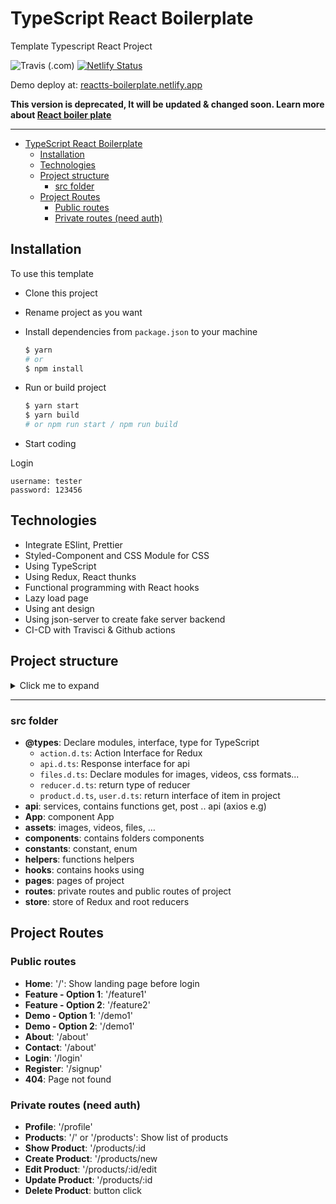 # TypeScript React Boilerplate

Template Typescript React Project

![Travis (.com)](https://img.shields.io/travis/com/tienduy-nguyen/typescript-react-boilerplate)
[![Netlify Status](https://api.netlify.com/api/v1/badges/2c01fcbb-9811-4e0e-b86c-e1b79e4f2c46/deploy-status)](https://app.netlify.com/sites/reactts-boilerplate/deploys)


Demo deploy at: [reactts-boilerplate.netlify.app](https://reactts-boilerplate.netlify.app/)



**This version is deprecated, It will be updated & changed soon. Learn more about  [React boiler plate](https://github.com/react-boilerplate/react-boilerplate)**


---

- [TypeScript React Boilerplate](#typescript-react-boilerplate)
  - [Installation](#installation)
  - [Technologies](#technologies)
  - [Project structure](#project-structure)
    - [src folder](#src-folder)
  - [Project Routes](#project-routes)
    - [Public routes](#public-routes)
    - [Private routes (need auth)](#private-routes-need-auth)
## Installation

To use this template
- Clone this project
- Rename project as you want
- Install dependencies from `package.json` to your machine
  
  ```bash
  $ yarn
  # or
  $ npm install
  ```

- Run or build project
  ```bash
  $ yarn start
  $ yarn build
  # or npm run start / npm run build
  ```
- Start coding

Login
```
username: tester
password: 123456
```


## Technologies
  - Integrate ESlint, Prettier
  - Styled-Component and CSS Module for CSS
  - Using TypeScript
  - Using Redux, React thunks
  - Functional programming with React hooks
  - Lazy load page
  - Using ant design
  - Using json-server to create fake server backend
  - CI-CD with Travisci & Github actions
  

## Project structure

<details>
<summary>Click me to expand</summary>

```tree
.
├── LICENSE
├── package.json
├── public
│   ├── favicon.ico
│   ├── images
│   ├── index.html
│   ├── logo192.png
│   ├── logo512.png
│   ├── manifest.json
│   └── robots.txt
├── README.md
├── server
│   ├── db
│   │   └── db.json
│   └── routes.json
├── src
│   ├── App
│   │   └── App.tsx
│   ├── assets
│   │   ├── images
│   │   └── scss
│   │       ├── _config.scss
│   │       ├── _fonts.scss
│   │       ├── _footer.scss
│   │       ├── _header.scss
│   │       ├── _home.scss
│   │       ├── index.scss
│   │       ├── _login.scss
│   │       ├── _responsive.scss
│   │       └── _staticPages.scss
│   ├── components
│   │   ├── Auth
│   │   │   ├── Auth.actions.ts
│   │   │   ├── Auth.constants.ts
│   │   │   ├── Auth.reducers.ts
│   │   │   ├── Auth.thunks.ts
│   │   │   ├── Login.tsx
│   │   │   ├── Profile.tsx
│   │   │   └── Register.tsx
│   │   ├── Error
│   │   │   └── 404.tsx
│   │   ├── Footer
│   │   │   └── index.tsx
│   │   ├── Header
│   │   │   ├── index.tsx
│   │   │   ├── LeftMenu.tsx
│   │   │   └── RightMenu.tsx
│   │   ├── Home
│   │   │   ├── AuthLinks.tsx
│   │   │   ├── GuestLinks.tsx
│   │   │   └── index.tsx
│   │   ├── Loading
│   │   │   ├── index.tsx
│   │   │   └── Loading.styles.ts
│   │   ├── Products
│   │   │   ├── Product.actions.ts
│   │   │   ├── Product.constants.ts
│   │   │   ├── ProductForm.tsx
│   │   │   ├── ProductItem.tsx
│   │   │   ├── ProductList.tsx
│   │   │   ├── Product.reducers.ts
│   │   │   └── Product.thunks.ts
│   │   └── StaticPages
│   │       ├── About.tsx
│   │       ├── Contact.tsx
│   │       ├── Demo.option.1.tsx
│   │       ├── Demo.option.2.tsx
│   │       ├── Feature.option.1.tsx
│   │       └── Feature.option.2.tsx
│   ├── constants
│   │   ├── paths.ts
│   │   ├── products.ts
│   │   └── urls.ts
│   ├── hooks
│   │   └── usePrevious.tsx
│   ├── index.tsx
│   ├── pages
│   │   ├── AuthPages
│   │   │   ├── LoginPage.tsx
│   │   │   ├── ProfilePage.tsx
│   │   │   └── RegisterPage.tsx
│   │   ├── ErrorPages
│   │   │   └── 404Pages.tsx
│   │   ├── HomePages
│   │   │   └── HomePage.tsx
│   │   ├── layouts
│   │   │   └── MainLayout.tsx
│   │   ├── ProductPages
│   │   │   ├── ProductEditPage.tsx
│   │   │   ├── ProductItemPage.tsx
│   │   │   ├── ProductListPage.tsx
│   │   │   └── ProductNewPage.tsx
│   │   └── StaticPages
│   │       ├── AboutPage.tsx
│   │       ├── ContactPage.tsx
│   │       ├── Demo1Page.tsx
│   │       ├── Demo2Page.tsx
│   │       ├── Feature1Page.tsx
│   │       └── Feature2Page.tsx
│   ├── react-app-env.d.ts
│   ├── reportWebVitals.ts
│   ├── routes
│   │   ├── index.tsx
│   │   └── PrivateRoute.tsx
│   ├── setupTests.ts
│   ├── store
│   │   ├── index.ts
│   │   └── reducers.ts
│   ├── @types
│   │   ├── actions.d.ts
│   │   ├── alert.d.ts
│   │   ├── api.d.ts
│   │   ├── files.d.ts
│   │   ├── product.d.ts
│   │   ├── reducer.d.ts
│   │   └── user.d.ts
│   └── utils
│       └── helper.js
├── tsconfig.json
└── yarn.lock

```

</details>

---
  
### src folder
  - **@types**: Declare modules, interface, type for TypeScript
    - `action.d.ts`: Action Interface for Redux
    - `api.d.ts`: Response interface for api
    - `files.d.ts`: Declare modules for images, videos, css formats...
    - `reducer.d.ts`: return type of reducer
    - `product.d.ts`, `user.d.ts`: return interface of item in project
  - **api**: services, contains functions get, post .. api (axios e.g)
  - **App**: component App
  - **assets**: images, videos, files, …
  - **components**: contains folders components
  - **constants**: constant, enum
  - **helpers**: functions helpers
  - **hooks**: contains hooks using
  - **pages**: pages of project
  - **routes**: private routes and public routes of project
  - **store**: store of Redux and root reducers

## Project Routes
### Public routes
- **Home**: '/': Show landing page before login
- **Feature - Option 1**: '/feature1'
- **Feature - Option 2**: '/feature2'
- **Demo - Option 1**: '/demo1'
- **Demo - Option 2**: '/demo1'
- **About**: '/about'
- **Contact**: '/about'
- **Login**: '/login'
- **Register**: '/signup'
- **404**: Page not found

### Private routes (need auth)
- **Profile**: '/profile'
- **Products**: '/' or '/products': Show list of products
- **Show Product**: '/products/:id
- **Create Product**: '/products/new
- **Edit Product**: '/products/:id/edit
- **Update Product**: '/products/:id
- **Delete Product**: button click
